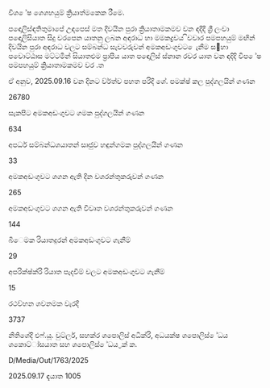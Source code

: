 විශ ේෂ ශෙශහයුම් ක්‍රියාත්මකෙක රීමෙ.

පඳොලිස්ඳතිතුමාපේ උඳපෙස් මත දිවයින පුරා ක්‍රියාතාමකමව වන ඳදිදි ශ්‍රී ලංවා පඳොලිසියාත සිදු වරපෙන යාතනු ලබන අඳරාධ හා මමකද්‍රවය ිවවාර පමපහයුම් මඟින් දිවයින පුරා අඳරාධ වලට සම්බන්ධ සැවවරුවන් අමකඅඩංගුවට ෙැනීම ස඲හා පවොට්ඨාස මට්ටමින් සියාතළුම ප්‍රාපීය යාත පඳොලිස් ස්නාන රවර යාත වන ඳදිදි විප ේෂ පමපහයුම් ක්‍රියාතාමකමව වර .ත

ඒ අනුව, 2025.09.16 වන දිනට ව්ර්ත්ව පහත පරිදි ශේ. පමක්ෂ් කල පුද්ගලයින් ගණන

26780

සැකපිට අමකඅඩංගුවට ගමක පුද්ගලයින් ගණන

634

අපර්ධ සම්බන්ධශයාතන් සෘජුව හඳුන්ගමක පුද්ගලයින් ගණන

33

අමකඅඩංගුවට ශගන ඇති දින වශරන්තුකරුවන් ගණන

265

අමකඅඩංගුවට ශගන ඇති විවෘත වශරන්තුකරුවන් ගණන

144

බීෙමක රියාතදුරන් අමකඅඩංගුවට ගැනීම්

29

අපරික්ෂ්ක්රි රියාත පැදවීම් වලට අමකඅඩංගුවට ගැනීම්

15

රථව්හන ශවනමක වැරදි

3737

නීතිශේදී එෆ්.යූ. වුට්ලර්, සහක්ර ශපොලිස් අධික්රි, අධයක්ෂ ශපොලිස් ේධය ශකොට්ා්සයාත සහ ශපොලිස් ේධය ්‍රක් ක.

D/Media/Out/1763/2025

2025.09.17 ඳැයාත 1005